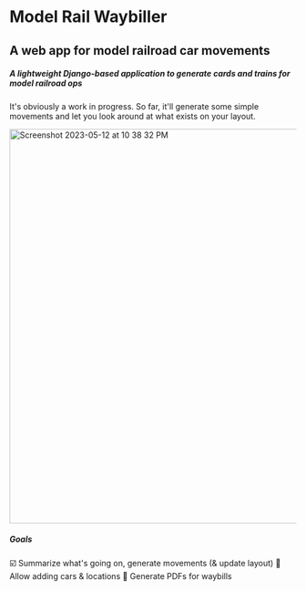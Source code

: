# Model Rail Waybiller
## A web app for model railroad car movements

##### A lightweight Django-based application to generate cards and trains for model railroad ops

It's obviously a work in progress. So far, it'll generate some simple movements and let you look around at what exists on your layout.

<img width="692" alt="Screenshot 2023-05-12 at 10 38 32 PM" src="https://github.com/coneypylon/car-system/assets/14968474/d45df01e-3bbe-436b-ae77-19fd40ef48eb">

##### Goals

☑️ Summarize what's going on, generate movements (& update layout)
🔲 Allow adding cars & locations
🔲 Generate PDFs for waybills
